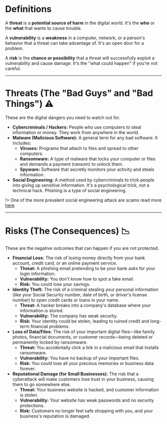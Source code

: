 # Definitions

A **threat** is a **potential source of harm** in the digital world. It's the **who** or the **what** that wants to cause trouble.

A **vulnerability** is a **weakness** in a computer, network, or a person's behavior that a threat can take advantage of. It's an open door for a problem.

A **risk** is the **chance or possibility** that a threat will successfully exploit a vulnerability and cause damage. It's the "what could happen" if you're not careful.

***

# Threats (The "Bad Guys" and "Bad Things") ⚠️

These are the digital dangers you need to watch out for.

* **Cybercriminals / Hackers:** People who use computers to steal information or money. They work from anywhere in the world.
* **Malware (Malicious Software):** A general term for any bad software. It includes:
    * **Viruses:** Programs that attach to files and spread to other computers.
    * **Ransomware:** A type of malware that locks your computer or files and demands a payment (ransom) to unlock them.
    * **Spyware:** Software that secretly monitors your activity and steals information.
* **Social Engineering:** A method used by cybercriminals to trick people into giving up sensitive information. It's a psychological trick, not a technical hack. Phishing is a type of social engineering.

!> One of the more prevalent social engineering attack are scams read more [here](/RiskThreat/Scams.md)

***

# Risks (The Consequences) 📉

These are the negative outcomes that can happen if you are not protected.

* **Financial Loss:** The risk of losing money directly from your bank account, credit card, or an online payment service.
    * **Threat:** A phishing email pretending to be your bank asks for your login information.
    * **Vulnerability:** You don't know how to spot a fake email.
    * **Risk:** You could lose your savings.
* **Identity Theft:** The risk of a criminal stealing your personal information (like your Social Security number, date of birth, or driver's license number) to open credit cards or loans in your name.
    * **Threat:** A hacker breaks into a company's database where your information is stored.
    * **Vulnerability:** The company has weak security.
    * **Risk:** Your identity could be stolen, leading to ruined credit and long-term financial problems.
* **Loss of Data/Files:** The risk of your important digital files—like family photos, financial documents, or customer records—being deleted or permanently locked by ransomware.
    * **Threat:** You accidentally click a link in a malicious email that installs ransomware.
    * **Vulnerability:** You have no backup of your important files.
    * **Risk:** You could lose all your precious memories or business data forever.
* **Reputational Damage (for Small Businesses):** The risk that a cyberattack will make customers lose trust in your business, causing them to go somewhere else.
    * **Threat:** Your business website is hacked, and customer information is stolen.
    * **Vulnerability:** Your website has weak passwords and no security protections.
    * **Risk:** Customers no longer feel safe shopping with you, and your business's reputation is damaged.